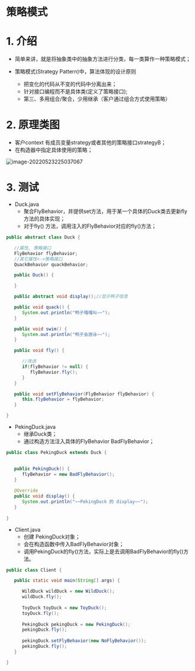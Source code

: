 # 策略模式

# 1. 介绍

- 简单来讲，就是将抽象类中的抽象方法进行分类，每一类算作一种策略模式；

- 策略模式(Strategy Pattern)中，算法体现的设计原则
  - 把变化的代码从不变的代码中分离出来；
  - 针对接口编程而不是具体类(定义了策略接口);
  - 第三、多用组合/聚合，少用继承（客户通过组合方式使用策略）

# 2. 原理类图

- 客户context 有成员变量strategy或者其他的策略接口strategyB；
- 在构造器中指定具体使用的策略；

![image-20220523225037067](http://six-double-seven.oss-cn-beijing.aliyuncs.com/img/Strategy.png)

# 3. 测试

- Duck.java
  - 聚合FlyBehavior，并提供set方法，用于某一个具体的Duck类去更新fly方法的具体实现；
  - 对于fly() 方法，调用注入的FlyBehavior对应的fly()方法；

```java
public abstract class Duck {

   //属性, 策略接口
   FlyBehavior flyBehavior;
   //其它属性<->策略接口
   QuackBehavior quackBehavior;

   public Duck() {

   }

   public abstract void display();//显示鸭子信息

   public void quack() {
      System.out.println("鸭子嘎嘎叫~~");
   }

   public void swim() {
      System.out.println("鸭子会游泳~~");
   }

   public void fly() {

      //改进
      if(flyBehavior != null) {
         flyBehavior.fly();
      }
   }

   public void setFlyBehavior(FlyBehavior flyBehavior) {
      this.flyBehavior = flyBehavior;
   }

}
```

- PekingDuck.java
  - 继承Duck类；
  - 通过构造方法注入具体的FlyBehavior BadFlyBehavior；

```java
public class PekingDuck extends Duck {

   
   public PekingDuck() {
      flyBehavior = new BadFlyBehavior();
   }
   
   @Override
   public void display() {
      System.out.println("~~PekingDuck 的 display~~");
   }
   
}
```

- Client.java
  - 创建 PekingDuck对象；
  - 会在构造函数中传入BadFlyBehavior对象；
  - 调用PekingDuck的fly()方法，实际上是去调用BadFlyBehavior的fly()方法。

```java
public class Client {

   public static void main(String[] args) {

      WildDuck wildDuck = new WildDuck();
      wildDuck.fly();
      
      ToyDuck toyDuck = new ToyDuck();
      toyDuck.fly();
      
      PekingDuck pekingDuck = new PekingDuck();
      pekingDuck.fly();
      
      pekingDuck.setFlyBehavior(new NoFlyBehavior());
      pekingDuck.fly();
   }

}
```